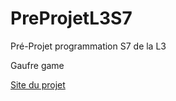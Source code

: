 # PreProjetL3S7
Pré-Projet programmation S7 de la L3

Gaufre game

[Site du projet](http://inf362.forge.imag.fr/Projet/)

